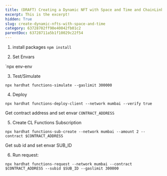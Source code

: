 ```yaml
---
title: (DRAFT) Creating a Dynamic NFT with Space and Time and ChainLink Functions
excerpt: This is the excerpt! 
hidden: True
slug: create-dynamic-nfts-with-space-and-time
category: 63728702ff90e40042fb01c2
parentDoc: 63728711a5b1f10029c22f54
---
```




1) install packages 
`npm install`

2) Set Envars 

`npx env-env

3) Test/Simulate 

`npx hardhat functions-simulate --gaslimit 300000`

4) Deploy

`npx hardhat functions-deploy-client --network mumbai --verify true`

Get contract address and set envar `CONTRACT_ADDRESS`

5) Create CL Functions Subscription 

`npx hardhat functions-sub-create --network mumbai --amount 2 --contract $CONTRACT_ADDRESS`

Get sub id and set envar SUB_ID

6) Run request: 

`npx hardhat functions-request --network mumbai --contract $CONTRACT_ADDRESS --subid $SUB_ID --gaslimit 300000`

